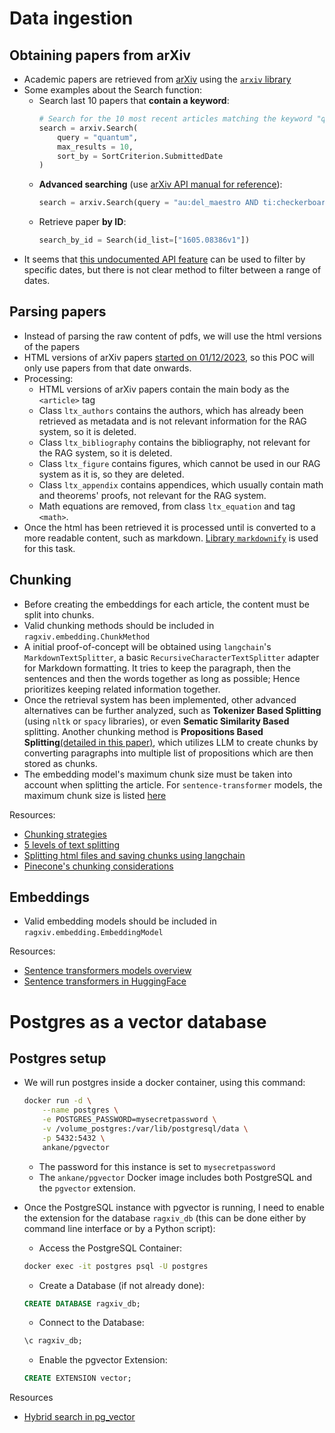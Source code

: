 # Data ingestion

## Obtaining papers from arXiv

- Academic papers are retrieved from [arXiv](https://arxiv.org) using the [`arxiv` library](http://lukasschwab.me/arxiv.py/arxiv.html)
- Some examples about the Search function:
    - Search last 10 papers that **contain a keyword**:
        ```python
        # Search for the 10 most recent articles matching the keyword "quantum."
        search = arxiv.Search(
            query = "quantum",
            max_results = 10,
            sort_by = SortCriterion.SubmittedDate
        )
        ```
    - **Advanced searching** (use [arXiv API manual for reference](https://arxiv.org/help/api/user-manual#query_details)):
        ```python
        search = arxiv.Search(query = "au:del_maestro AND ti:checkerboard")
        ```
    - Retrieve paper **by ID**:
        ```python
        search_by_id = Search(id_list=["1605.08386v1"])
        ```
- It seems that [this undocumented API feature](https://groups.google.com/g/arxiv-api/c/mAFYT2VRpK0?pli=1) can be used to filter by specific dates, but there is not clear method to filter between a range of dates.


## Parsing papers

- Instead of parsing the raw content of pdfs, we will use the html versions of the papers
- HTML versions of arXiv papers [started on 01/12/2023](https://arxiv.org/html/2402.08954v1), so this POC will only use papers from that date onwards.
- Processing:
    - HTML versions of arXiv papers contain the main body as the `<article>` tag
    - Class `ltx_authors` contains the authors, which has already been retrieved as metadata and is not relevant information for the RAG system, so it is deleted.
    - Class `ltx_bibliography` contains the bibliography, not relevant for the RAG system, so it is deleted.
    - Class `ltx_figure` contains figures, which cannot be used in our RAG system as it is, so they are deleted.
    - Class `ltx_appendix` contains appendices, which usually contain math and theorems' proofs, not relevant for the RAG system.
    - Math equations are removed, from class `ltx_equation` and tag `<math>`.
- Once the html has been retrieved it is processed until is converted to a more readable content, such as markdown. [Library `markdownify`](https://python.langchain.com/v0.2/docs/integrations/document_transformers/markdownify/) is used for this task.


## Chunking

- Before creating the embeddings for each article, the content must be split into chunks.
- Valid chunking methods should be included in `ragxiv.embedding.ChunkMethod`
- A initial proof-of-concept will be obtained using `langchain`'s `MarkdownTextSplitter`, a basic `RecursiveCharacterTextSplitter` adapter for Markdown formatting. It tries to keep the paragraph, then the sentences and then the words together as long as possible; Hence prioritizes keeping related information together.
- Once the retrieval system has been implemented, other advanced alternatives can be further analyzed, such as **Tokenizer Based Splitting** (using `nltk` or `spacy` libraries), or even **Sematic Similarity Based** splitting. Another chunking method is **Propositions Based Splitting**[(detailed in this paper)](https://arxiv.org/pdf/2312.06648.pdf), which utilizes LLM to create chunks by converting paragraphs into multiple list of propositions which are then stored as chunks.
- The embedding model's maximum chunk size must be taken into account when splitting the article. For `sentence-transformer` models, the maximum chunk size is listed [here](https://www.sbert.net/docs/sentence_transformer/pretrained_models.html#model-overview)

Resources:
- [Chunking strategies](https://medium.com/@rahulpant.me/chunking-text-splitting-strategies-llms-579ab4ede2eb)
- [5 levels of text splitting](https://github.com/FullStackRetrieval-com/RetrievalTutorials/blob/main/tutorials/LevelsOfTextSplitting/5_Levels_Of_Text_Splitting.ipynb)
- [Splitting html files and saving chunks using langchain](https://stackoverflow.com/questions/78481278/splitting-html-file-and-saving-chunks-using-langchain)
- [Pinecone's chunking considerations](https://www.pinecone.io/learn/chunking-strategies/)


## Embeddings

- Valid embedding models should be included in `ragxiv.embedding.EmbeddingModel`

Resources:
- [Sentence transformers models overview](https://www.sbert.net/docs/sentence_transformer/pretrained_models.html#model-overview)
- [Sentence transformers in HuggingFace](https://huggingface.co/docs/hub/sentence-transformers)


# Postgres as a vector database

## Postgres setup

- We will run postgres inside a docker container, using this command:

    ```bash
    docker run -d \
        --name postgres \
        -e POSTGRES_PASSWORD=mysecretpassword \
        -v /volume_postgres:/var/lib/postgresql/data \
        -p 5432:5432 \
        ankane/pgvector
    ```

    - The password for this instance is set to `mysecretpassword`
    - The `ankane/pgvector` Docker image includes both PostgreSQL and the `pgvector` extension.

- Once the PostgreSQL instance with pgvector is running, I need to enable the extension for the database `ragxiv_db` (this can be done either by command line interface or by a Python script):
    - Access the PostgreSQL Container:
    ```bash
    docker exec -it postgres psql -U postgres
    ```
    - Create a Database (if not already done):
    ```sql
    CREATE DATABASE ragxiv_db;
    ```
    - Connect to the Database:
    ```sql
    \c ragxiv_db;
    ```
    - Enable the pgvector Extension:
    ```sql
    CREATE EXTENSION vector;
    ```
 Resources
 - [Hybrid search in pg_vector](https://github.com/pgvector/pgvector-python/blob/master/examples/hybrid_search.py#L46)
